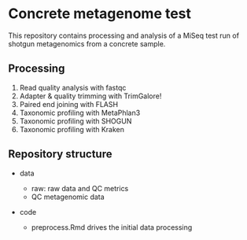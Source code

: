 # Concrete metagenome test

This repository contains processing and analysis of a MiSeq test run of shotgun metagenomics from a concrete sample.

## Processing

1.  Read quality analysis with fastqc
2.  Adapter & quality trimming with TrimGalore!
3.  Paired end joining with FLASH
4.  Taxonomic profiling with MetaPhlan3
5.  Taxonomic profiling with SHOGUN
6.  Taxonomic profiling with Kraken

## Repository structure

-   data

    -   raw: raw data and QC metrics
    -   QC metagenomic data

-   code

    -   preprocess.Rmd drives the initial data processing
